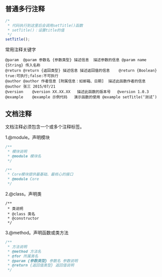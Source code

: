 
## 普通多行注释
```javaScript
/*
 * 代码执行到这里后会调用setTitle()函数
 * setTitle()：设置title的值
 */
setTitle();
```

常用注释关键字
```
@param	@param 参数名 {参数类型} 描述信息	描述参数的信息	@param name {String} 传入名称
@return	@return {返回类型} 描述信息	描述返回值的信息	@return {Boolean} true:可执行;false:不可执行
@author	@author 作者信息 [附属信息：如邮箱、日期]	描述此函数作者的信息	@author 张三 2015/07/21
@version	@version XX.XX.XX	描述此函数的版本号	@version 1.0.3
@example	@example 示例代码	演示函数的使用	@example setTitle(‘测试’)
```

## 文档注释
文档注释必须包含一个或多个注释标签。

1.@module。声明模块
```javaScript
/**
 * 模块说明
 * @module 模块名
 */
```

```javaScript
/**
 * Core模块提供最基础、最核心的接口
 * @module Core
 */
```

2.@class。声明类
```
/**
 * 类说明
 * @class 类名
 * @constructor
 */
```
	
3.@method。声明函数或类方法
```javaScript
/**
 * 方法说明
 * @method 方法名
 * @for 所属类名
 * @param {参数类型} 参数名 参数说明
 * @return {返回值类型} 返回值说明
 */
```



